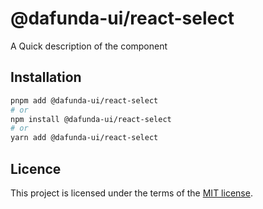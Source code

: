 # @dafunda-ui/react-select

A Quick description of the component

## Installation

```sh
pnpm add @dafunda-ui/react-select
# or
npm install @dafunda-ui/react-select
# or
yarn add @dafunda-ui/react-select
```

## Licence

This project is licensed under the terms of the
[MIT license](https://github.com/dafundacom/dafunda-ui/blob/master/LICENSE).
